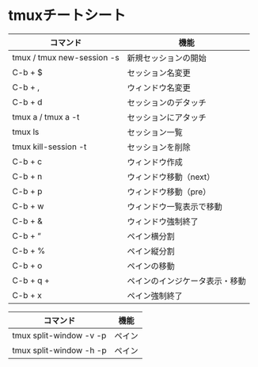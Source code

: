 # tmuxチートシート

|コマンド	|機能|
----|---- 
|tmux / tmux new-session -s <name>	|新規セッションの開始|
|C-b + $	|セッション名変更|
|C-b + ,	|ウィンドウ名変更|
|C-b + d	|セッションのデタッチ|
|tmux a / tmux a -t <session-name>	|セッションにアタッチ|
|tmux ls	|セッション一覧|
|tmux kill-session -t <session-name>	|セッションを削除|
|C-b + c	|ウィンドウ作成|
|C-b + n	|ウィンドウ移動（next）|
|C-b + p	|ウィンドウ移動（pre）|
|C-b + w	|ウィンドウ一覧表示で移動|
|C-b + &	|ウィンドウ強制終了|
|C-b + “	|ペイン横分割|
|C-b + %	|ペイン縦分割|
|C-b + o	|ペインの移動|
|C-b + q + <number>	|ペインのインジケータ表示・移動|
|C-b + x	|ペイン強制終了|

|コマンド	|機能|
----|---- 
|tmux split-window -v -p <number>| ペイン|
|tmux split-window -h -p <number>| ペイン|